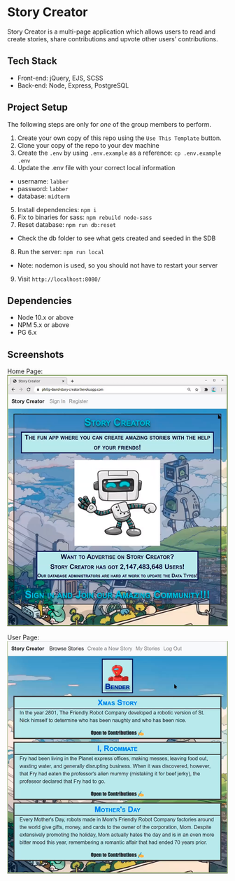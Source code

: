 Story Creator
=========

Story Creator is a multi-page application which allows users to read and create stories, share contributions and upvote other users' contributions. 

## Tech Stack

- Front-end: jQuery, EJS, SCSS
- Back-end: Node, Express, PostgreSQL

## Project Setup

The following steps are only for _one_ of the group members to perform.

1. Create your own copy of this repo using the `Use This Template` button.
2. Clone your copy of the repo to your dev machine
3. Create the `.env` by using `.env.example` as a reference: `cp .env.example .env`
4. Update the .env file with your correct local information 
  - username: `labber` 
  - password: `labber` 
  - database: `midterm`
5. Install dependencies: `npm i`
6. Fix to binaries for sass: `npm rebuild node-sass`
7. Reset database: `npm run db:reset`
  - Check the db folder to see what gets created and seeded in the SDB
8. Run the server: `npm run local`
  - Note: nodemon is used, so you should not have to restart your server
9. Visit `http://localhost:8080/`

## Dependencies

- Node 10.x or above
- NPM 5.x or above
- PG 6.x

## Screenshots

Home Page:
!["HomePage"](https://github.com/davidRamalho/story-creator/blob/master/docs/screenshots/HomePage.png?raw=true)

User Page:
!["User Page"](https://github.com/davidRamalho/story-creator/blob/master/docs/screenshots/UserPage.png?raw=true)

